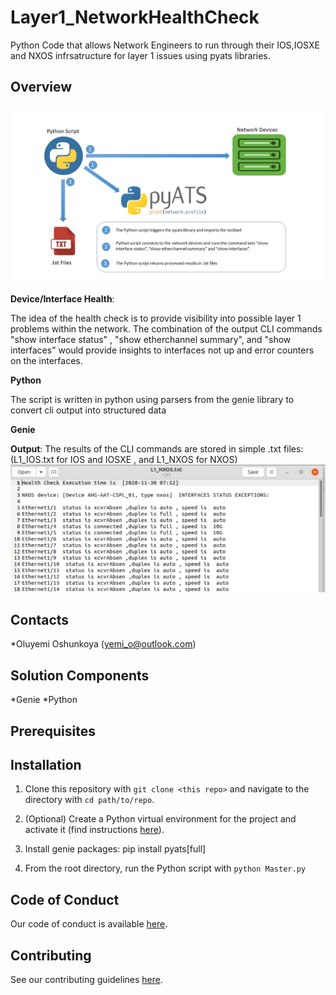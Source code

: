 # Layer1_NetworkHealthCheck

Python Code that allows Network Engineers to run through their IOS,IOSXE and NXOS infrsatructure for layer 1 issues using pyats libraries.

## Overview
![High Level Workflow](Overview.jpg)


**Device/Interface Health**: 

The idea of the health check is to provide visibility into possible layer 1 problems within the network. The combination of the output CLI commands "show interface status" , "show etherchannel summary", and "show interfaces" would provide insights to interfaces not up and error counters on the interfaces. 

**Python**

The script is written in python using parsers from the genie library to convert cli output into structured data 

**Genie** 

**Output**: The results of the CLI commands are stored in simple .txt files: (L1_IOS.txt for IOS and IOSXE , and L1_NXOS for NXOS) ![Sample Output](OutputSnapshot-001.jpg)

## Contacts
*Oluyemi Oshunkoya (yemi_o@outlook.com)

## Solution Components
*Genie
*Python

## Prerequisites 



## Installation

1. Clone this repository with `git clone <this repo>` and navigate to the directory with `cd path/to/repo`.

2. (Optional) Create a Python virtual environment for the project and activate it (find instructions [here](https://docs.python.org/3/tutorial/venv.html)).

3. Install genie packages: pip install pyats[full]

4. From the root directory, run the Python script with `python Master.py`


## Code of Conduct
Our code of conduct is available [here](./CODE_OF_CONDUCT.md).


## Contributing
See our contributing guidelines [here](./CONTRIBUTING.md).
